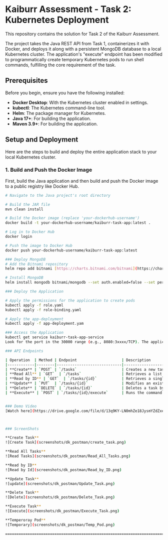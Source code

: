 # Kaiburr Assessment - Task 2: Kubernetes Deployment

This repository contains the solution for Task 2 of the Kaiburr Assessment.

The project takes the Java REST API from Task 1, containerizes it with Docker, and deploys it along with a persistent MongoDB database to a local Kubernetes cluster. The application's "execute" endpoint has been modified to programmatically create temporary Kubernetes pods to run shell commands, fulfilling the core requirement of the task.

## Prerequisites

Before you begin, ensure you have the following installed:
* **Docker Desktop**: With the Kubernetes cluster enabled in settings.
* **kubectl**: The Kubernetes command-line tool.
* **Helm**: The package manager for Kubernetes.
* **Java 17+**: For building the application.
* **Maven 3.9+**: For building the application.

## Setup and Deployment

Here are the steps to build and deploy the entire application stack to your local Kubernetes cluster.

### 1. Build and Push the Docker Image
First, build the Java application and then build and push the Docker image to a public registry like Docker Hub.

```bash
# Navigate to the Java project's root directory

# Build the JAR file
mvn clean install

# Build the Docker image (replace 'your-dockerhub-username')
docker build -t your-dockerhub-username/kaiburr-task-app:latest .

# Log in to Docker Hub
docker login

# Push the image to Docker Hub
docker push your-dockerhub-username/kaiburr-task-app:latest

### Deploy MongoDB
# Add the Bitnami repository
helm repo add bitnami [https://charts.bitnami.com/bitnami](https://charts.bitnami.com/bitnami)

# Install MongoDB
helm install mongodb bitnami/mongodb --set auth.enabled=false --set persistence.enabled=true

### Deploy the Application

# Apply the permissions for the application to create pods
kubectl apply -f role.yaml
kubectl apply -f role-binding.yaml

# Apply the app-deployment 
kubectl apply -f app-deployment.yam

### Access the Application
kubectl get service kaiburr-task-app-service
Look for the port in the 30000 range (e.g., 8080:3xxxx/TCP). The application API will be available at http://localhost:3xxxx/tasks.

### API Endpoints

| Operation  | Method | Endpoint                    | Description                                       |
|------------|--------|-----------------------------|---------------------------------------------------|
| **Create** | `POST` | `/tasks`                    | Creates a new task.                               |
| **Read All** | `GET`  | `/tasks`                  | Retrieves a list of all tasks.                    |
| **Read by ID** | `GET`  | `/tasks/{id}`           | Retrieves a single task by its ID.                |
| **Update** | `PUT`  | `/tasks/{id}`               | Modifies an existing task by its ID.              |
| **Delete** | `DELETE` | `/tasks/{id}`             | Deletes a task by its ID.                         |
| **Execute** | `POST` | `/tasks/{id}/execute`      | Runs the command for a specific task in a new pod.|


### Demo Video
[Watch here](https://drive.google.com/file/d/13q9KY-LN0mhZe18JysmYZdZxeqfs_pER/view?usp=sharing)



### ScreenShots

**Create Task**
![Create Task](screenshots/dk_postman/create_task.png)

**Read All Tasks**
![Read Tasks](screenshots/dk_postman/Read_All_Tasks.png)

**Read by ID**
![Read by Id](screenshots/dk_postman/Read_by_ID.png)

**Update Task**
![update](screenshots/dk_postman/Update_Task.png)

**Delete Task**
![Delete](screenshots/dk_postman/Delete_Task.png)

**Execute Task**
![Execute](screenshots/dk_postman/Execute_Task.png)

**Temperoray Pod**
![Temporary](screenshots/dk_postman/Temp_Pod.png)

==================================================================================================================================================

